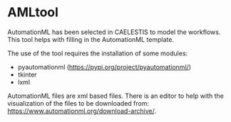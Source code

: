 # AMLtool
AutomationML has been selected in CAELESTIS to model the workflows. This tool helps with filling in the AutomationML template.

The use of the tool requires the installation of some modules:
- pyautomationml (https://pypi.org/project/pyautomationml/)
- tkinter
- lxml

AutomationML files are xml based files. There is an editor to help with the visualization of the files to be downloaded from: https://www.automationml.org/download-archive/.
